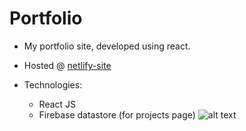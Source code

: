 # Portfolio
* My portfolio site, developed using react.

* Hosted @ [netlify-site](https://marufbinsalim.netlify.app/)
* Technologies:
  - React JS
  - Firebase datastore (for projects page)
![alt text](https://raw.githubusercontent.com/maruf22-dev/Portfolio/main/showcase.png)

